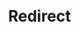 ﻿---
layout: src/layouts/Redirect.astro
title: Redirect
redirect: https://octopus.com/docs/octopus-rest-api/cli/octopus-tenant-disconnect
pubDate:  2023-01-01
navSearch: false
navSitemap: false
navMenu: false
---
